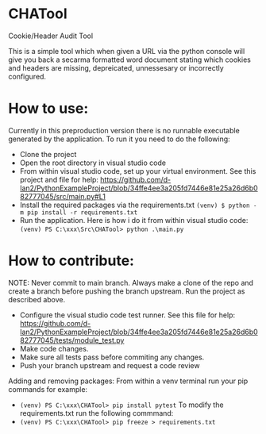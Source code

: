 # CHATool
Cookie/Header Audit Tool

This is a simple tool which when given a URL via the python console will give you back a secarma formatted word document stating which cookies and headers are missing, depreicated, unnessesary or incorrectly configured.

# How to use:
Currently in this preproduction version there is no runnable executable generated by the application. To run it you need to do the following:
- Clone the project
- Open the root directory in visual studio code
- From within visual studio code, set up your virtual environment. See this project and file for help: https://github.com/d-lan2/PythonExampleProject/blob/34ffe4ee3a205fd7446e81e25a26d6b082777045/src/main.py#L1
- Install the required packages via the requirements.txt
 `(venv) $ python -m pip install -r requirements.txt`
- Run the application. Here is how i do it from within visual studio code:
  `(venv) PS C:\xxx\Src\CHATool> python .\main.py`

# How to contribute:
NOTE: Never commit to main branch. Always make a clone of the repo and create a branch before pushing the branch upstream.
Run the project as described above. 
- Configure the visual studio code test runner. See this file for help: https://github.com/d-lan2/PythonExampleProject/blob/34ffe4ee3a205fd7446e81e25a26d6b082777045/tests/module_test.py
- Make code changes.
- Make sure all tests pass before commiting any changes.
- Push your branch upstream and request a code review

Adding and removing packages:
From within a venv terminal run your pip commands for example:
- `(venv) PS C:\xxx\CHATool> pip install pytest`
To modify the requirements.txt run the following commmand:
- `(venv) PS C:\xxx\CHATool> pip freeze > requirements.txt`

